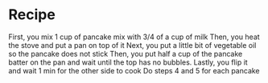 # Recipe
First, you mix 1 cup of pancake mix with 3/4 of a cup of milk
Then, you heat the stove and put a pan on top of it 
Next, you put a little bit of vegetable oil so the pancake does not stick
Then, you put half a cup of the pancake batter on the pan and wait until the top has no bubbles. 
Lastly, you flip it and wait 1 min for the other side to cook
Do steps 4 and 5 for each pancake